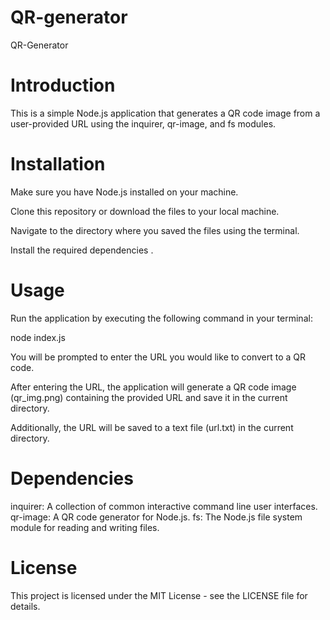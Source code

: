 # QR-generator
QR-Generator
# Introduction

This is a simple Node.js application that generates a QR code image from a user-provided URL using the inquirer, qr-image, and fs modules.

# Installation
Make sure you have Node.js installed on your machine.

Clone this repository or download the files to your local machine.

Navigate to the directory where you saved the files using the terminal.

Install the required dependencies .

# Usage
Run the application by executing the following command in your terminal:

 node index.js

You will be prompted to enter the URL you would like to convert to a QR code.

After entering the URL, the application will generate a QR code image (qr_img.png) containing the provided URL and save it in the current directory.

Additionally, the URL will be saved to a text file (url.txt) in the current directory.

# Dependencies

inquirer: A collection of common interactive command line user interfaces.
qr-image: A QR code generator for Node.js.
fs: The Node.js file system module for reading and writing files.


# License

This project is licensed under the MIT License - see the LICENSE file for details.
